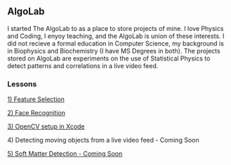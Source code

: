 <h2> AlgoLab </h2>

<p>
I started The AlgoLab to as a place to store projects of mine.  I love Physics and Coding, I enyoy teaching, and the AlgoLab is union of these interests.  I did not recieve a formal education in Computer Science, my background is in Biophysics and Biochemistry (I have MS Degrees in both). The projects stored on AlgoLab are experiments on the use of Statistical Physics to detect patterns and correlations in a live video feed.  
</p>

<h3>Lessons</h3>

<a href="https://github.com/jchiefelk/Algorithms/tree/master/feature_selection">1) Feature Selection</a>

<a href="https://github.com/jchiefelk/Algorithms/tree/master/facerecognition">2) Face Recognition</a>

<a href="https://github.com/jchiefelk/AlgoLab/tree/master/VisionCode">3) OpenCV setup in Xcode</a>

<a>4) Detecting moving objects from a live video feed - Coming Soon</a>

<a href="https://github.com/jchiefelk/AlgoLab/tree/master/softmatter">5) Soft Matter Detection - Coming Soon</a>
